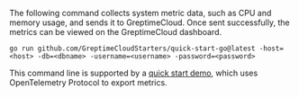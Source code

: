 
The following command collects system metric data, such as CPU and memory usage, and sends it to GreptimeCloud. Once sent successfully, the metrics can be viewed on the GreptimeCloud dashboard.

```shell
go run github.com/GreptimeCloudStarters/quick-start-go@latest -host=<host> -db=<dbname> -username=<username> -password=<password>
```

This command line is supported by a [quick start demo](https://github.com/GreptimeCloudStarters/quick-start-go), which uses OpenTelemetry Protocol to export metrics.
